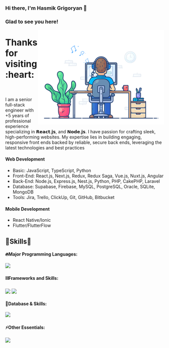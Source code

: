 ### Hi there, I'm Hasmik Grigoryan 👋



### Glad to see you here!

<img align="right" alt="Hasmik Grigoryan" src="images/coding.gif" width="400" />

<h1 align = "left">
  Thanks for visiting :heart:
  &emsp;
  
</h1>
<p>I am a senior full-stack engineer with +5 years of professional experience specializing in 𝗥𝗲𝗮𝗰𝘁.𝗷𝘀, and 𝗡𝗼𝗱𝗲.𝗷𝘀. I have passion for crafting sleek, high-performing websites. My expertise lies in building engaging, responsive front ends backed by reliable, secure back ends, leveraging the latest technologies and best practices</p>

#### Web Development

-   Basic: JavaScript, TypeScript, Python
-   Front-End: React.js, Next.js, Redux, Redux Saga, Vue.js, Nuxt.js, Angular 
-   Back-End: Node.js, Express.js, Nest.js, Python, PHP, CakePHP, Laravel
-   Database: Supabase, Firebase, MySQL, PostgreSQL, Oracle, SQLite, MongoDB
-   Tools: Jira, Trello, ClickUp, Git, GitHub, Bitbucket

#### Mobile Development

-   React Native/Ionic
-   Flutter/FlutterFlow


<!-- Skills Section -->
<h2 align="left">🚀Skills🚀</h2>

<div>

#### 🔥Major Programming Languages:

  <div align="left">
    <img src="https://skillicons.dev/icons?i=html,css,jquery,js,ts,py,php,nodejs" />
  </div>

#### ⛓️Frameworks and Skills:

  <div align="left">      
    <img src="https://skillicons.dev/icons?i=bootstrap,tailwind,react,redux,nextjs,vue,nuxtjs,angular,tailwindcss,mui,figma" />
    <img src="https://skillicons.dev/icons?i=nodejs,express,nestjs,laravel,python,django,flutter" />
  </div>
  
#### 🧵Database & Skills:

  <div align="left">      
    <img src="https://skillicons.dev/icons?i=mysql,postgres,sqlite,mongodb,dynamodb,graphql,firebase,redis,postman" />
  </div>

#### ⚡️Other Essentials:

  <div align="left">      
    <img src="https://skillicons.dev/icons?i=git,gitlab,github,bitbucket,docker,kubernetes,nginx,heroku,netlify,vercel,cloudflare,aws,gcp,azure,ai,bots,jenkins,azure" />
  </div>
</div>
